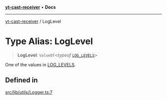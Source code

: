 [**yt-cast-receiver**](../README.md) • **Docs**

***

[yt-cast-receiver](../README.md) / LogLevel

# Type Alias: LogLevel

> **LogLevel**: `ValueOf`\<*typeof* [`LOG_LEVELS`](../variables/LOG_LEVELS.md)\>

One of the values in [LOG_LEVELS](../variables/LOG_LEVELS.md).

## Defined in

[src/lib/utils/Logger.ts:7](https://github.com/patrickkfkan/yt-cast-receiver/blob/7898fbce0f56a5f9871c7ea968fa6c6f4e21202f/src/lib/utils/Logger.ts#L7)
